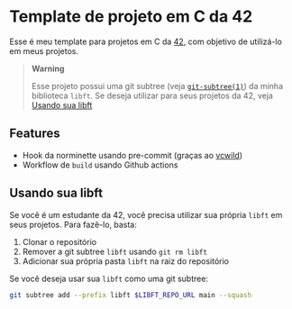 # Template de projeto em C da 42
Esse é meu template para projetos em C da [42](https://42.fr/), com objetivo de
utilizá-lo em meus projetos.

> **Warning**
> 
> Esse projeto possui uma git subtree (veja [`git-subtree(1)`](https://manpages.debian.org/testing/git-man/git-subtree.1.en.html))
> da minha biblioteca `libft`.
> Se deseja utilizar para seus projetos da 42, veja [Usando sua libft](#usando-sua-libft)

## Features
- Hook da norminette usando pre-commit (graças ao [vcwild](https://github.com/vcwild))
- Workflow de `build` usando Github actions

## Usando sua libft
Se você é um estudante da 42, você precisa utilizar sua própria `libft` em seus projetos.
Para fazê-lo, basta:

1. Clonar o repositório
2. Remover a git subtree `libft` usando `git rm libft`
3. Adicionar sua própria pasta `libft` na raiz do repositório

Se você deseja usar sua `libft` como uma git subtree:

```sh
git subtree add --prefix libft $LIBFT_REPO_URL main --squash
```
